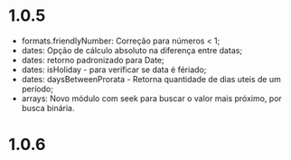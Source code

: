 # 1.0.5

-   formats.friendlyNumber: Correção para números < 1;
-   dates: Opção de cálculo absoluto na diferença entre datas;
-   dates: retorno padronizado para Date;
-   dates: isHoliday - para verificar se data é fériado;
-   dates: daysBetweenProrata - Retorna quantidade de dias uteis de um período;
-   arrays: Novo módulo com seek para buscar o valor mais próximo, por busca binária.

# 1.0.6
